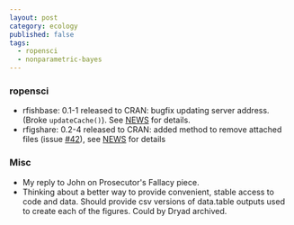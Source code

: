 ```yaml
---
layout: post
category: ecology
published: false
tags: 
  - ropensci
  - nonparametric-bayes
---
```



### ropensci

* rfishbase: 0.1-1 released to CRAN: bugfix updating server address.  (Broke `updateCache()`).  See [NEWS](https://github.com/ropensci/rfishbase/blob/master/NEWS) for details.  
* rfigshare: 0.2-4 released to CRAN: added method to remove attached files (issue [#42](https://github.com/ropensci/rfigshare/issues/42)), see [NEWS](https://github.com/ropensci/rfigshare/blob/master/NEWS) for details

### Misc 

* My reply to John on Prosecutor's Fallacy piece. 
* Thinking about a better way to provide convenient, stable access to code and data.  Should provide csv versions of data.table outputs used to create each of the figures.  Could by Dryad archived.  

